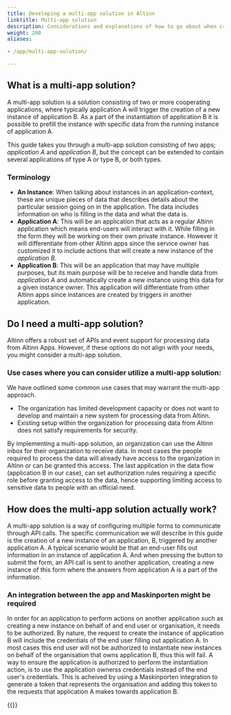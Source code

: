 ```yaml
---
title: Developing a multi-app solution in Altinn
linktitle: Multi-app solution
description: Considerations and explanations of how to go about when creating a multi-app solution
weight: 200
aliases:

- /app/multi-app-solution/

---
```


## What is a multi-app solution?

A multi-app solution is a solution consisting of two or more
cooperating applications, where typically application A will trigger
the creation of a new
instance of application B. As a part of the
instantiation of application B it is possible to
prefill the instance with specific data from the running
instance of application A.

This guide takes you through a multi-app solution consisting of two
apps; _application A_ and _application B_,
but the concept can be extended to contain several applications of
type A or type B, or both types.

### Terminology

- **An Instance**: When talking about instances in an
  application-context, these are unique pieces of data that describes
  details about the particular session going on in the application.
  The data includes information on who is filling in
  the data and what the data is.
- **Application A**: This will be an application that acts as a regular
  Altinn application which means
  end-users will interact with it. While filling in the form they will
  be working on their own private instance. However
  it will differentiate from other Altinn apps since the service owner
  has customized it to include actions that
  will create a new instance of the _application B_.
- **Application B**: This will be an application that may have multiple
  purposes, but its main purpose will
  be to receive and handle data from _application A_ and
  automatically create a new instance using this data
  for a given instance owner. This application will differentiate from
  other Altinn apps since instances are created by
  triggers in another application.

## Do I need a multi-app solution?

Altinn offers a robust set of APIs and event support for processing data from Altinn Apps. However, if these options do
not align with your needs, you might consider a multi-app solution.

### Use cases where you can consider utilize a multi-app solution:

We have outlined some common use cases that may warrant the multi-app approach.
- The organization has limited development capacity or does not want
  to develop and maintain a new system for processing data from
  Altinn.
- Existing setup within the organization for processing data from
  Altinn does not satisfy requirements for security.

By implementing a multi-app solution, an organization can use the Altinn inbox for their organization to receive data. In
most cases the people required to process the data will already have access to the organization in Altinn or can be
granted this access. The last application in the data flow (application B in our case), can set authorization rules
requiring a specific role before granting access to the data, hence supporting limiting access to sensitive data to
people with an official need.

## How does the multi-app solution actually work?

A multi-app solution is a way of configuring multiple forms to communicate through API calls. The specific communication
we will describe in this guide is the creation of a new instance of an application, B, triggered by another application
A. A typical scenario would be that an end-user fills out information in an instance of application A. And when pressing
the button to submit the form, an API call is sent to another application, creating a new instance of this form where
the answers from application A is a part of the information.

### An integration between the app and Maskinporten might be required

In order for an application to perform actions on another application such as creating a new instance on behalf of 
and end user or organisation, it needs to be authorized.
By nature, the request to create the instance of application B will include the credentials of the end user 
filling out application A. 
In most cases this end user will not be authorized to instantiate new instances on behalf of the 
organisation that owns application B, thus this will fail.
A way to ensure the application is authorized to perform the instantiation action, is to use the 
application ownerss credentials instead of the end user's credentials. 
This is acheived by using a Maskinporten integration to generate a token that represents the organisation 
and adding this token to the requests that application A makes towards application B. 


{{<children description="true" />}}